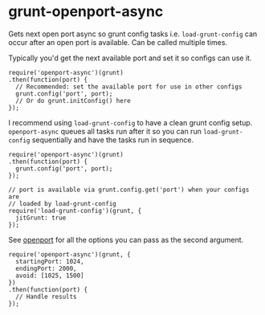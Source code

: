 # grunt-openport-async

Gets next open port async so grunt config tasks i.e. `load-grunt-config` can
occur after an open port is available. Can be called multiple times.

Typically you'd get the next available port and set it so configs can use it.

	require('openport-async')(grunt)
	.then(function(port) {
      // Recommended: set the available port for use in other configs
      grunt.config('port', port);
	  // Or do grunt.initConfig() here
	});
	
I recommend using `load-grunt-config` to have a clean grunt config setup.
`openport-async` queues all tasks run after it so you can run
`load-grunt-config` sequentially and have the tasks run in sequence.

	require('openport-async')(grunt)
	.then(function(port) {
      grunt.config('port', port);
	});

	// port is available via grunt.config.get('port') when your configs are
	// loaded by load-grunt-config
	require('load-grunt-config')(grunt, {
	  jitGrunt: true
	});

See [openport](https://www.npmjs.com/package/openport) for all the options you
can pass as the second argument.

	require('openport-async')(grunt, {
      startingPort: 1024,
      endingPort: 2000,
      avoid: [1025, 1500]
	})
	.then(function(port) {
	  // Handle results
	});

